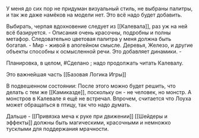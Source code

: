 У меня до сих пор не придуман визуальный стиль, не выбраны палитры, и так же даже намёков на модели нет. Это всё надо будет добавить.

Выбирать, черпая вдохновение следует из [[Калевала]], раз уж на ней всё базируется.
	- Описания очень красочны, подробны и полны метафор. Следовательно цветовая палитра у меня должна быть богатая.
	- Мир - живой в апогейном смысле. Деревья, Железо, и другие объекты способны к осмысленной речи. Это добавляет динамики.
	- 

Планировка, в целом, #Сделано ; надо продолжать читать Калевалу.

Это важнейшая часть [[Базовая Логика Игры]]

В подвешенном состоянии:
После этого можно будет решить, что делать с тем же [[Камиказде]], поскольку он - не человек, но монстр. А монстров в Калевале я ещё не встречал. Впрочем, считается что Лоуха может обращаться в птицу, так что надо думать.

Дальше - [[Привязка меча к руке при движении]]
[[Шейдеры и эффекты]] должны быть магическими, красочными и немножко тусклыми для поддержания мрачности.